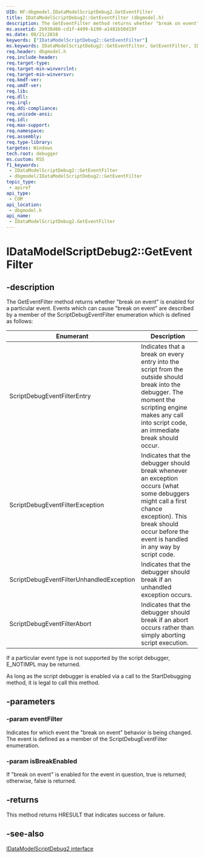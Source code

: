 ```yaml
---
UID: NF:dbgmodel.IDataModelScriptDebug2.GetEventFilter
title: IDataModelScriptDebug2::GetEventFilter (dbgmodel.h)
description: The GetEventFilter method returns whether "break on event" is enabled for a particular event.
ms.assetid: 2b938d66-cd1f-4499-b190-a1481b50d19f
ms.date: 08/21/2018
keywords: ["IDataModelScriptDebug2::GetEventFilter"]
ms.keywords: IDataModelScriptDebug2::GetEventFilter, GetEventFilter, IDataModelScriptDebug2.GetEventFilter, IDataModelScriptDebug2::GetEventFilter, IDataModelScriptDebug2.GetEventFilter
req.header: dbgmodel.h
req.include-header: 
req.target-type: 
req.target-min-winverclnt: 
req.target-min-winversvr: 
req.kmdf-ver: 
req.umdf-ver: 
req.lib: 
req.dll: 
req.irql: 
req.ddi-compliance: 
req.unicode-ansi: 
req.idl: 
req.max-support: 
req.namespace: 
req.assembly: 
req.type-library: 
targetos: Windows
tech.root: debugger
ms.custom: RS5
f1_keywords:
 - IDataModelScriptDebug2::GetEventFilter
 - dbgmodel/IDataModelScriptDebug2::GetEventFilter
topic_type:
 - apiref
api_type:
 - COM
api_location:
 - dbgmodel.h
api_name:
 - IDataModelScriptDebug2.GetEventFilter
---
```


# IDataModelScriptDebug2::GetEventFilter


## -description

The GetEventFilter method returns whether "break on event" is enabled for a particular event. Events which can cause "break on event" are described by a member of the ScriptDebugEventFilter enumeration which is defined as follows: 

Enumerant |	Description
|---------|-------------|
ScriptDebugEventFilterEntry |	Indicates that a break on every entry into the script from the outside should break into the debugger. The moment the scripting engine makes any call into script code, an immediate break should occur.
ScriptDebugEventFilterException |	Indicates that the debugger should break whenever an exception occurs (what some debuggers might call a first chance exception). This break should occur before the event is handled in any way by script code.
ScriptDebugEventFilterUnhandledException |	Indicates that the debugger should break if an unhandled exception occurs.
ScriptDebugEventFilterAbort |	Indicates that the debugger should break if an abort occurs rather than simply aborting script execution.

If a particular event type is not supported by the script debugger, E_NOTIMPL may be returned. 

As long as the script debugger is enabled via a call to the StartDebugging method, it is legal to call this method.

## -parameters

### -param eventFilter

Indicates for which event the "break on event" behavior is being changed. The event is defined as a member of the ScriptDebugEventFilter enumeration.

### -param isBreakEnabled

If "break on event" is enabled for the event in question, true is returned; otherwise, false is returned.

## -returns

This method returns HRESULT that indicates success or failure.

## -see-also

[IDataModelScriptDebug2 interface](nn-dbgmodel-idatamodelscriptdebug2.md)


